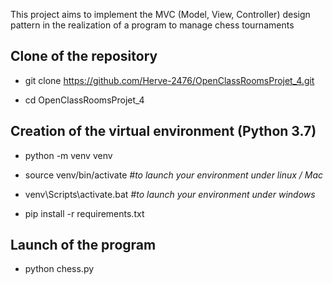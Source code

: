 This project aims to implement the MVC (Model, View, Controller) design pattern in the realization of a program to manage chess tournaments

## Clone of the repository

* git clone https://github.com/Herve-2476/OpenClassRoomsProjet_4.git

* cd OpenClassRoomsProjet_4


## Creation of the virtual environment (Python 3.7)
 
* python -m venv venv

* source venv/bin/activate *#to launch your environment under linux / Mac*

* venv\Scripts\activate.bat *#to launch your environment under windows*

* pip install -r requirements.txt


## Launch of the program

* python chess.py